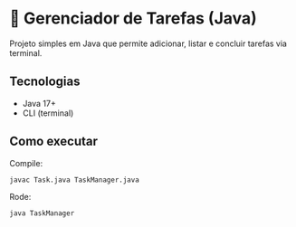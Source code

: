 # 📝 Gerenciador de Tarefas (Java)

Projeto simples em Java que permite adicionar, listar e concluir tarefas via terminal.

## Tecnologias
- Java 17+
- CLI (terminal)

## Como executar

Compile:
```bash
javac Task.java TaskManager.java
```

Rode:
```bash
java TaskManager
```
